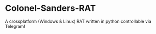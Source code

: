 # Colonel-Sanders-RAT
A crossplatform (Windows & Linux) RAT written in python controllable via Telegram!
